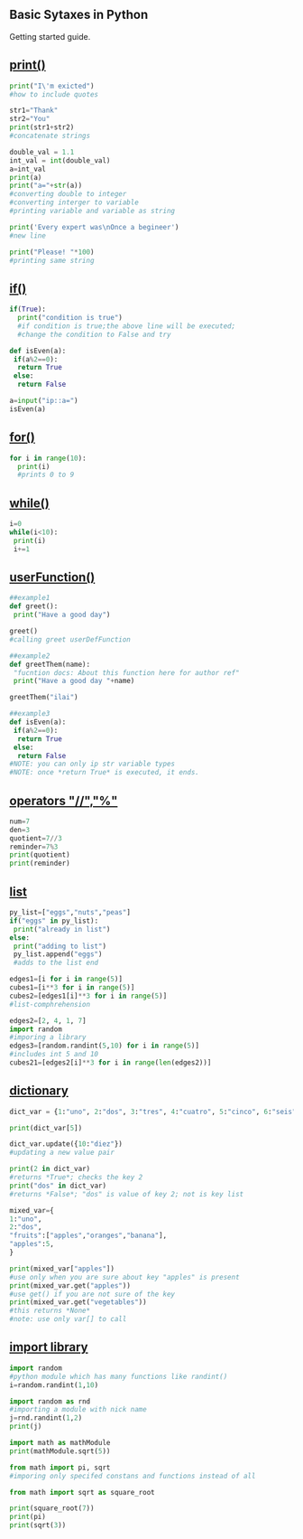 ## Basic Sytaxes in Python

Getting started guide.

[print()](../basics/print.py)
-------------------------------------------
```python
print("I\'m exicted")
#how to include quotes

str1="Thank"
str2="You"
print(str1+str2)
#concatenate strings

double_val = 1.1
int_val = int(double_val)
a=int_val
print(a)
print("a="+str(a))
#converting double to integer
#converting interger to variable
#printing variable and variable as string

print('Every expert was\nOnce a begineer')
#new line

print("Please! "*100)
#printing same string
```

[if()]()
--------
```Python
if(True):
  print("condition is true")
  #if condition is true;the above line will be executed;
  #change the condition to False and try
```

```python
def isEven(a):
 if(a%2==0):
  return True
 else:
  return False

a=input("ip::a=")
isEven(a)
```

[for()](../basics/for.py)
---------------------------------------
```Python
for i in range(10):
  print(i)
  #prints 0 to 9
```

[while()](../basics/while.py)
-----------------------------
```python
i=0
while(i<10):
 print(i)
 i+=1
```

[userFunction()](../basics/userFunction.py)
--------------------------------------------

```Python
##example1
def greet():
 print("Have a good day")

greet()
#calling greet userDefFunction

##example2
def greetThem(name):
 "fucntion docs: About this function here for author ref"
 print("Have a good day "+name)

greetThem("ilai")

##example3
def isEven(a):
 if(a%2==0):
  return True
 else:
  return False
#NOTE: you can only ip str variable types
#NOTE: once *return True* is executed, it ends.
```

[operators "//","%"](../basics/operators.py)
--------------------------------------------
```python
num=7
den=3
quotient=7//3
reminder=7%3
print(quotient)
print(reminder)
```

[list](../basics/list.py)
-------------------------
```python
py_list=["eggs","nuts","peas"]
if("eggs" in py_list):
 print("already in list")
else:
 print("adding to list")
 py_list.append("eggs")
 #adds to the list end

edges1=[i for i in range(5)]
cubes1=[i**3 for i in range(5)]
cubes2=[edges1[i]**3 for i in range(5)]
#list-comphrehension

edges2=[2, 4, 1, 7]
import random
#imporing a library
edges3=[random.randint(5,10) for i in range(5)]
#includes int 5 and 10
cubes21=[edges2[i]**3 for i in range(len(edges2))]
 ```

[dictionary](../basics/dict.py)
------------------------------
```Python
dict_var = {1:"uno", 2:"dos", 3:"tres", 4:"cuatro", 5:"cinco", 6:"seis", 7:"siete", 8:"ocho", 9:"nueve"}

print(dict_var[5])

dict_var.update({10:"diez"})
#updating a new value pair

print(2 in dict_var)
#returns *True*; checks the key 2
print("dos" in dict_var)
#returns *False*; "dos" is value of key 2; not is key list

mixed_var={
1:"uno",
2:"dos",
"fruits":["apples","oranges","banana"],
"apples":5,
}

print(mixed_var["apples"])
#use only when you are sure about key "apples" is present
print(mixed_var.get("apples"))
#use get() if you are not sure of the key
print(mixed_var.get("vegetables"))
#this returns *None*
#note: use only var[] to call
```

[import library](../basics/library.py)
----------------------------------------
```python
import random
#python module which has many functions like randint()
i=random.randint(1,10)

import random as rnd
#importing a module with nick name
j=rnd.randint(1,2)
print(j)

import math as mathModule
print(mathModule.sqrt(5))

from math import pi, sqrt
#imporing only specifed constans and functions instead of all

from math import sqrt as square_root

print(square_root(7))
print(pi)
print(sqrt(3))
```
